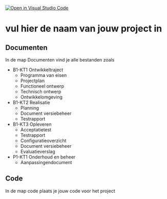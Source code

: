 [![Open in Visual Studio Code](https://classroom.github.com/assets/open-in-vscode-f059dc9a6f8d3a56e377f745f24479a46679e63a5d9fe6f495e02850cd0d8118.svg)](https://classroom.github.com/online_ide?assignment_repo_id=5793108&assignment_repo_type=AssignmentRepo)
# vul hier de naam van jouw project in
## Documenten
In de map Documenten vind je alle bestanden zoals
- B1-KT1 Ontwikkeltraject
  - Programma van eisen
  - Projectplan
  - Functioneel ontwerp
  - Technisch ontwerp
  - Ontwikkelomgeving
- B1-KT2 Realisatie
  - Planning
  - Document versiebeheer
  - Testrapport
- B1-KT3 Opleveren
  - Acceptatietest
  - Testrapport
  - Configuratieoverzicht
  - Document versiebeheer
  - Evaluatieverslag
- P1-KT1 Onderhoud en beheer  
  - Aanpassingendocument

## Code
In de map code plaats je jouw code voor het project

